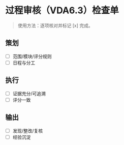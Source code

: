 # 过程审核（VDA6.3）检查单

> 使用方法：逐项核对并标记 [x] 完成。

## 策划

- [ ] 范围/模块/评分规则
- [ ] 日程与分工

## 执行

- [ ] 证据充分/可追溯
- [ ] 评分一致

## 输出

- [ ] 发现/整改/复核
- [ ] 经验沉淀
